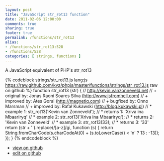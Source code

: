 ```yaml
---
layout: post
title: "JavaScript str_rot13 function"
date: 2011-02-06 12:00:00
comments: true
sharing: true
footer: true
permalink: /functions/str_rot13
alias:
- /functions/str_rot13:528
- /functions/528
categories: [ strings, functions ]
---
```

A JavaScript equivalent of PHP's str_rot13
<!-- more -->
{% codeblock strings/str_rot13.js lang:js https://raw.github.com/kvz/phpjs/master/functions/strings/str_rot13.js raw on github %}
function str_rot13 (str) {
    // http://kevin.vanzonneveld.net
    // +   original by: Jonas Raoni Soares Silva (http://www.jsfromhell.com)
    // +   improved by: Ates Goral (http://magnetiq.com)
    // +   bugfixed by: Onno Marsman
    // +   improved by: Rafał Kukawski (http://blog.kukawski.pl)
    // *     example 1: str_rot13('Kevin van Zonneveld');
    // *     returns 1: 'Xriva ina Mbaariryq'
    // *     example 2: str_rot13('Xriva ina Mbaariryq');
    // *     returns 2: 'Kevin van Zonneveld'
    // *     example 3: str_rot13(33);
    // *     returns 3: '33'
    return (str + '').replace(/[a-z]/gi, function (s) {
        return String.fromCharCode(s.charCodeAt(0) + (s.toLowerCase() < 'n' ? 13 : -13));
    });
}
{% endcodeblock %}
<ul>
 <li><a href="https://github.com/kvz/phpjs/blob/master/functions/strings/str_rot13.js">view on github</a></li>
 <li><a href="https://github.com/kvz/phpjs/edit/master/functions/strings/str_rot13.js">edit on github</a></li>
</ul>

